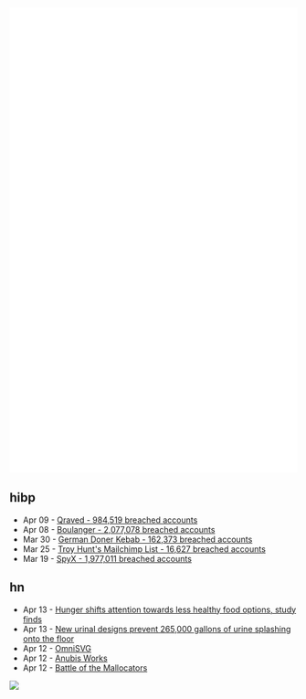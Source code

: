 ![Metrics](https://raw.githubusercontent.com/phixion/phixion/master/metrics.svg)

## hibp

<!--
for https://github.com/phixion/phixion/blob/main/.github/workflows/feeds.yml
-->
<!--START_SECTION:haveibeenpwnd-->
- Apr 09 - [Qraved - 984,519 breached accounts](https://haveibeenpwned.com/PwnedWebsites#Qraved)
- Apr 08 - [Boulanger - 2,077,078 breached accounts](https://haveibeenpwned.com/PwnedWebsites#Boulanger)
- Mar 30 - [German Doner Kebab - 162,373 breached accounts](https://haveibeenpwned.com/PwnedWebsites#GermanDonerKebab)
- Mar 25 - [Troy Hunt's Mailchimp List - 16,627 breached accounts](https://haveibeenpwned.com/PwnedWebsites#TroyHuntMailchimpList)
- Mar 19 - [SpyX - 1,977,011 breached accounts](https://haveibeenpwned.com/PwnedWebsites#SpyX)
<!--END_SECTION:haveibeenpwnd-->

## hn

<!--
for https://github.com/phixion/phixion/blob/main/.github/workflows/feeds.yml
-->
<!--START_SECTION:hn-->
- Apr 13 - [Hunger shifts attention towards less healthy food options, study finds](https://medicalxpress.com/news/2025-03-hunger-shifts-attention-healthy-food.html)
- Apr 13 - [New urinal designs prevent 265,000 gallons of urine splashing onto the floor](https://www.livescience.com/technology/engineering/new-urinal-designs-could-prevent-up-to-265-000-gallons-of-urine-from-spilling-onto-the-floor-each-day)
- Apr 12 - [OmniSVG](https://github.com/OmniSVG/OmniSVG)
- Apr 12 - [Anubis Works](https://xeiaso.net/notes/2025/anubis-works/)
- Apr 12 - [Battle of the Mallocators](http://smalldatum.blogspot.com/2025/04/battle-of-mallocators.html)
<!--END_SECTION:hn-->

<!--
for https://yhype.me
-->
![](https://hit.yhype.me/github/profile?user_id=13013670)
